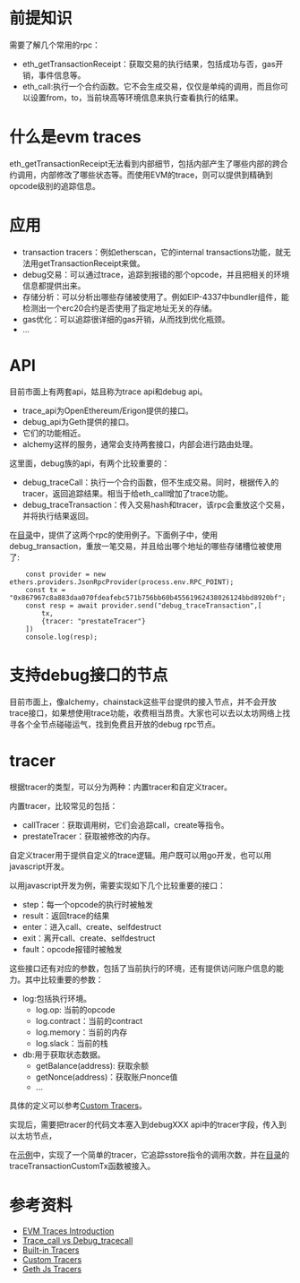 
# 前提知识
需要了解几个常用的rpc：
- eth_getTransactionReceipt：获取交易的执行结果，包括成功与否，gas开销，事件信息等。
- eth_call:执行一个合约函数。它不会生成交易，仅仅是单纯的调用，而且你可以设置from，to，当前块高等环境信息来执行查看执行的结果。


# 什么是evm traces
eth_getTransactionReceipt无法看到内部细节，包括内部产生了哪些内部的跨合约调用，内部修改了哪些状态等。而使用EVM的trace，则可以提供到精确到opcode级别的追踪信息。

# 应用
- transaction tracers：例如etherscan，它的internal transactions功能，就无法用getTransactionReceipt来做。
- debug交易：可以通过trace，追踪到报错的那个opcode，并且把相关的环境信息都提供出来。
- 存储分析：可以分析出哪些存储被使用了。例如EIP-4337中bundler组件，能检测出一个erc20合约是否使用了指定地址无关的存储。
- gas优化：可以追踪很详细的gas开销，从而找到优化瓶颈。
- ...

# API
目前市面上有两套api，姑且称为trace api和debug api。
- trace_api为OpenEthereum/Erigon提供的接口。
- debug_api为Geth提供的接口。
- 它们的功能相近。
- alchemy这样的服务，通常会支持两套接口，内部会进行路由处理。

这里面，debug族的api，有两个比较重要的：
- debug_traceCall：执行一个合约函数，但不生成交易。同时，根据传入的tracer，返回追踪结果。相当于给eth_call增加了trace功能。
- debug_traceTransaction：传入交易hash和tracer，该rpc会重放这个交易，并将执行结果返回。

在[目录](./demo/src/main.js)中，提供了这两个rpc的使用例子。下面例子中，使用debug_transaction，重放一笔交易，并且给出哪个地址的哪些存储槽位被使用了:

```
    const provider = new ethers.providers.JsonRpcProvider(process.env.RPC_POINT);
    const tx = "0x867967c8a883daa070fdeafebc571b756bb60b45561962438026124bbd8920bf";
    const resp = await provider.send("debug_traceTransaction",[
        tx,
        {tracer: "prestateTracer"}
    ])
    console.log(resp);
```

# 支持debug接口的节点
目前市面上，像alchemy，chainstack这些平台提供的接入节点，并不会开放trace接口，如果想使用trace功能，收费相当昂贵。大家也可以去以太坊网络上找寻各个全节点碰碰运气，找到免费且开放的debug rpc节点。

# tracer
根据tracer的类型，可以分为两种：内置tracer和自定义tracer。

内置tracer，比较常见的包括：
- callTracer：获取调用树，它们会追踪call，create等指令。
- prestateTracer：获取被修改的内存。

自定义tracer用于提供自定义的trace逻辑。用户既可以用go开发，也可以用javascript开发。

以用javascript开发为例，需要实现如下几个比较重要的接口：
- step：每一个opcode的执行时被触发
- result：返回trace的结果
- enter：进入call、create、selfdestruct
- exit：离开call、create、selfdestruct
- fault：opcode报错时被触发

这些接口还有对应的参数，包括了当前执行的环境，还有提供访问账户信息的能力。其中比较重要的参数：
- log:包括执行环境。
    - log.op: 当前的opcode
    - log.contract：当前的contract
    - log.memory：当前的内存
    - log.slack：当前的栈
- db:用于获取状态数据。
    - getBalance(address): 获取余额
    - getNonce(address)：获取账户nonce值
    - ...

具体的定义可以参考[Custom Tracers](https://geth.ethereum.org/docs/developers/evm-tracing/custom-tracer)。

实现后，需要把tracer的代码文本塞入到debugXXX api中的tracer字段，传入到以太坊节点，

在[示例](./demo/src/my_tracer.js)中，实现了一个简单的tracer，它追踪sstore指令的调用次数，并在[目录](./demo/src/main.js)的traceTransactionCustomTx函数被接入。


# 参考资料
- [EVM Traces Introduction](https://docs.alchemy.com/reference/what-are-evm-traces)
- [Trace_call vs Debug_tracecall](https://docs.alchemy.com/reference/trace_call-vs-debug_tracecall)
- [Built-in Tracers](https://geth.ethereum.org/docs/developers/evm-tracing/built-in-tracers)
- [Custom Tracers](https://geth.ethereum.org/docs/developers/evm-tracing/custom-tracer)
- [Geth Js Tracers](https://github.com/ethereum/go-ethereum/tree/master/eth/tracers/js/internal/tracers)
